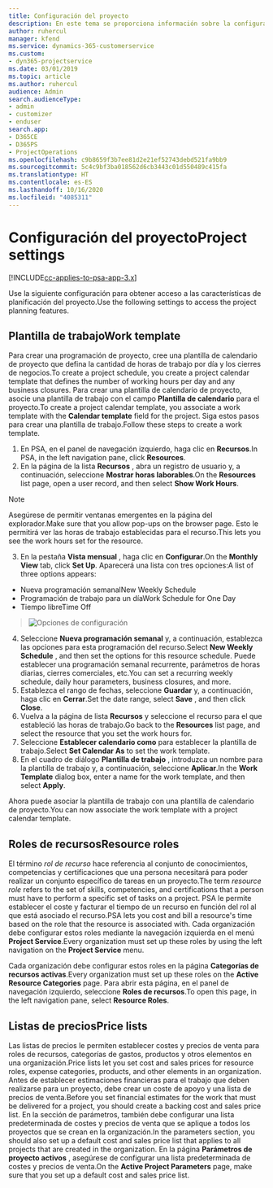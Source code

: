 ```yaml
---
title: Configuración del proyecto
description: En este tema se proporciona información sobre la configuración de administración del proyecto.
author: ruhercul
manager: kfend
ms.service: dynamics-365-customerservice
ms.custom:
- dyn365-projectservice
ms.date: 03/01/2019
ms.topic: article
ms.author: ruhercul
audience: Admin
search.audienceType:
- admin
- customizer
- enduser
search.app:
- D365CE
- D365PS
- ProjectOperations
ms.openlocfilehash: c9b8659f3b7ee81d2e21ef52743debd521fa9bb9
ms.sourcegitcommit: 5c4c9bf3ba018562d6cb3443c01d550489c415fa
ms.translationtype: HT
ms.contentlocale: es-ES
ms.lasthandoff: 10/16/2020
ms.locfileid: "4085311"
---
```

# <a name="project-settings"></a><span data-ttu-id="df6bf-103">Configuración del proyecto</span><span class="sxs-lookup"><span data-stu-id="df6bf-103">Project settings</span></span>

[!INCLUDE[cc-applies-to-psa-app-3.x](../includes/cc-applies-to-psa-app-3x.md)]

<span data-ttu-id="df6bf-104">Use la siguiente configuración para obtener acceso a las características de planificación del proyecto.</span><span class="sxs-lookup"><span data-stu-id="df6bf-104">Use the following settings to access the project planning features.</span></span>

## <a name="work-template"></a><span data-ttu-id="df6bf-105">Plantilla de trabajo</span><span class="sxs-lookup"><span data-stu-id="df6bf-105">Work template</span></span>

<span data-ttu-id="df6bf-106">Para crear una programación de proyecto, cree una plantilla de calendario de proyecto que defina la cantidad de horas de trabajo por día y los cierres de negocios.</span><span class="sxs-lookup"><span data-stu-id="df6bf-106">To create a project schedule, you create a project calendar template that defines the number of working hours per day and any business closures.</span></span> <span data-ttu-id="df6bf-107">Para crear una plantilla de calendario de proyecto, asocie una plantilla de trabajo con el campo **Plantilla de calendario** para el proyecto.</span><span class="sxs-lookup"><span data-stu-id="df6bf-107">To create a project calendar template, you associate a work template with the **Calendar template** field for the project.</span></span> <span data-ttu-id="df6bf-108">Siga estos pasos para crear una plantilla de trabajo.</span><span class="sxs-lookup"><span data-stu-id="df6bf-108">Follow these steps to create a work template.</span></span>

1. <span data-ttu-id="df6bf-109">En PSA, en el panel de navegación izquierdo, haga clic en **Recursos**.</span><span class="sxs-lookup"><span data-stu-id="df6bf-109">In PSA, in the left navigation pane, click **Resources**.</span></span> 
2. <span data-ttu-id="df6bf-110">En la página de la lista **Recursos** , abra un registro de usuario y, a continuación, seleccione **Mostrar horas laborables**.</span><span class="sxs-lookup"><span data-stu-id="df6bf-110">On the **Resources** list page, open a user record, and then select **Show Work Hours**.</span></span>

  > [!NOTE]
  > <span data-ttu-id="df6bf-111">Asegúrese de permitir ventanas emergentes en la página del explorador.</span><span class="sxs-lookup"><span data-stu-id="df6bf-111">Make sure that you allow pop-ups on the browser page.</span></span> <span data-ttu-id="df6bf-112">Esto le permitirá ver las horas de trabajo establecidas para el recurso.</span><span class="sxs-lookup"><span data-stu-id="df6bf-112">This lets you see the work hours set for the resource.</span></span>
  
3. <span data-ttu-id="df6bf-113">En la pestaña **Vista mensual** , haga clic en **Configurar**.</span><span class="sxs-lookup"><span data-stu-id="df6bf-113">On the **Monthly View** tab, click **Set Up**.</span></span> <span data-ttu-id="df6bf-114">Aparecerá una lista con tres opciones:</span><span class="sxs-lookup"><span data-stu-id="df6bf-114">A list of three options appears:</span></span> 

  - <span data-ttu-id="df6bf-115">Nueva programación semanal</span><span class="sxs-lookup"><span data-stu-id="df6bf-115">New Weekly Schedule</span></span>
  - <span data-ttu-id="df6bf-116">Programación de trabajo para un día</span><span class="sxs-lookup"><span data-stu-id="df6bf-116">Work Schedule for One Day</span></span>
  - <span data-ttu-id="df6bf-117">Tiempo libre</span><span class="sxs-lookup"><span data-stu-id="df6bf-117">Time Off</span></span>

> ![Opciones de configuración](media/project-13.png)

4. <span data-ttu-id="df6bf-119">Seleccione **Nueva programación semanal** y, a continuación, establezca las opciones para esta programación del recurso.</span><span class="sxs-lookup"><span data-stu-id="df6bf-119">Select **New Weekly Schedule** , and then set the options for this resource schedule.</span></span> <span data-ttu-id="df6bf-120">Puede establecer una programación semanal recurrente, parámetros de horas diarias, cierres comerciales, etc.</span><span class="sxs-lookup"><span data-stu-id="df6bf-120">You can set a recurring weekly schedule, daily hour parameters, business closures, and more.</span></span>
5. <span data-ttu-id="df6bf-121">Establezca el rango de fechas, seleccione **Guardar** y, a continuación, haga clic en **Cerrar**.</span><span class="sxs-lookup"><span data-stu-id="df6bf-121">Set the date range, select **Save** , and then click **Close**.</span></span> 
6. <span data-ttu-id="df6bf-122">Vuelva a la página de lista **Recursos** y seleccione el recurso para el que estableció las horas de trabajo.</span><span class="sxs-lookup"><span data-stu-id="df6bf-122">Go back to the **Resources** list page, and select the resource that you set the work hours for.</span></span> 
7. <span data-ttu-id="df6bf-123">Seleccione **Establecer calendario como** para establecer la plantilla de trabajo.</span><span class="sxs-lookup"><span data-stu-id="df6bf-123">Select **Set Calendar As** to set the work template.</span></span> 
8. <span data-ttu-id="df6bf-124">En el cuadro de diálogo **Plantilla de trabajo** , introduzca un nombre para la plantilla de trabajo y, a continuación, seleccione **Aplicar**.</span><span class="sxs-lookup"><span data-stu-id="df6bf-124">In the **Work Template** dialog box, enter a name for the work template, and then select **Apply**.</span></span> 

<span data-ttu-id="df6bf-125">Ahora puede asociar la plantilla de trabajo con una plantilla de calendario de proyecto.</span><span class="sxs-lookup"><span data-stu-id="df6bf-125">You can now associate the work template with a project calendar template.</span></span>

## <a name="resource-roles"></a><span data-ttu-id="df6bf-126">Roles de recursos</span><span class="sxs-lookup"><span data-stu-id="df6bf-126">Resource roles</span></span>

<span data-ttu-id="df6bf-127">El término *rol de recurso* hace referencia al conjunto de conocimientos, competencias y certificaciones que una persona necesitará para poder realizar un conjunto específico de tareas en un proyecto.</span><span class="sxs-lookup"><span data-stu-id="df6bf-127">The term *resource role* refers to the set of skills, competencies, and certifications that a person must have to perform a specific set of tasks on a project.</span></span> <span data-ttu-id="df6bf-128">PSA le permite establecer el coste y facturar el tiempo de un recurso en función del rol al que está asociado el recurso.</span><span class="sxs-lookup"><span data-stu-id="df6bf-128">PSA lets you cost and bill a resource's time based on the role that the resource is associated with.</span></span> <span data-ttu-id="df6bf-129">Cada organización debe configurar estos roles mediante la navegación izquierda en el menú **Project Service**.</span><span class="sxs-lookup"><span data-stu-id="df6bf-129">Every organization must set up these roles by using the left navigation on the **Project Service** menu.</span></span>

<span data-ttu-id="df6bf-130">Cada organización debe configurar estos roles en la página **Categorías de recursos activas**.</span><span class="sxs-lookup"><span data-stu-id="df6bf-130">Every organization must set up these roles on the **Active Resource Categories** page.</span></span> <span data-ttu-id="df6bf-131">Para abrir esta página, en el panel de navegación izquierdo, seleccione **Roles de recursos**.</span><span class="sxs-lookup"><span data-stu-id="df6bf-131">To open this page, in the left navigation pane, select **Resource Roles**.</span></span>

## <a name="price-lists"></a><span data-ttu-id="df6bf-132">Listas de precios</span><span class="sxs-lookup"><span data-stu-id="df6bf-132">Price lists</span></span>

<span data-ttu-id="df6bf-133">Las listas de precios le permiten establecer costes y precios de venta para roles de recursos, categorías de gastos, productos y otros elementos en una organización.</span><span class="sxs-lookup"><span data-stu-id="df6bf-133">Price lists let you set cost and sales prices for resource roles, expense categories, products, and other elements in an organization.</span></span> <span data-ttu-id="df6bf-134">Antes de establecer estimaciones financieras para el trabajo que deben realizarse para un proyecto, debe crear un coste de apoyo y una lista de precios de venta.</span><span class="sxs-lookup"><span data-stu-id="df6bf-134">Before you set financial estimates for the work that must be delivered for a project, you should create a backing cost and sales price list.</span></span> <span data-ttu-id="df6bf-135">En la sección de parámetros, también debe configurar una lista predeterminada de costes y precios de venta que se aplique a todos los proyectos que se crean en la organización.</span><span class="sxs-lookup"><span data-stu-id="df6bf-135">In the parameters section, you should also set up a default cost and sales price list that applies to all projects that are created in the organization.</span></span> <span data-ttu-id="df6bf-136">En la página **Parámetros de proyecto activos** , asegúrese de configurar una lista predeterminada de costes y precios de venta.</span><span class="sxs-lookup"><span data-stu-id="df6bf-136">On the **Active Project Parameters** page, make sure that you set up a default cost and sales price list.</span></span>
